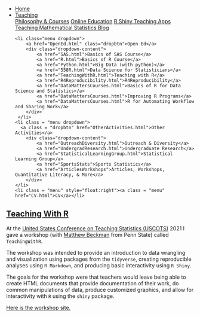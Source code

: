 
<head>
  <link rel="stylesheet" href="../css/styles.css">
</head>

<ul class = "menu">
    <li class = "menu"><a class = "menu" href="../index.html">Home</a></li>
    <li class="menu dropdown">
        <a href="Teaching.html" class="dropbtn">Teaching</a>
        <div class="dropdown-content">
            <a href="PhilosophyCourses.html">Philosophy & Courses</a>
            <a href="Online.html">Online Education</a>
            <a href="ShinyApps.html">R Shiny Teaching Apps</a>
            <a href="MathStat.html">Teaching Mathematical Statistics Blog</a>
        </div>
     </li>
    
    <li class="menu dropdown">
        <a href="OpenEd.html" class="dropbtn">Open Ed</a>
        <div class="dropdown-content">
            <a href="SAS.html">Basics of SAS Course</a>
            <a href="R.html">Basics of R Course</a>
            <a href="Python.html">Big Data (with python)</a>
            <a href="558R.html">Data Science for Statisticians</a>
            <a href="TeachingWithR.html">Teaching with R</a>
            <a href="R4Reproducibility.html">R4Reproducibility</a>
            <a href="DataMattersCourses.html">Basics of R for Data Science and Statistics</a>
            <a href="DataMattersCourses.html">Improving R Programs</a>
            <a href="DataMattersCourses.html">R for Automating Workflow and Sharing Work</a>
        </div>
     </li>
    <li class = "menu dropdown">
      <a class = "dropbtn" href="OtherActivities.html">Other Activities</a>
        <div class="dropdown-content">
            <a href="OutreachDiversity.html">Outreach & Diversity</a>
            <a href="UndergradResearch.html">Undergraduate Research</a>
            <a href="StatisticalLearningGroup.html">Statistical Learning Group</a>
            <a href="SportsStats">Sports Statistics</a>
            <a href="ArticlesWorkshops">Articles, Workshops, Quantitative Literacy, & More</a>
        </div>
    </li>
    <li class = "menu" style="float:right"><a class = "menu" href="CV.html">CV</a></li>
</ul>

<br style = "display: block; content: ''; margin-top: 10; ">


## <a href = "https://jbpost2.github.io/TeachingWithR/CourseFiles.html" target="_blank">Teaching With R</a>

At the
<a href = "https://www.causeweb.org/cause/uscots/" target = "_blank">United
States Conference on Teaching Statistics (USCOTS)</a> 2021 I gave a
workshop (with
<a href = "https://science.psu.edu/stat/people/mdb268" target = "_blank">Matthew
Beckman</a> from Penn State) called `TeachingWithR`.

The workshop was intended to provide an introduction to data wrangling
and visualization using packages from the `tidyverse`, creating
reproducible analyses using `R Markdown`, and producing basic
interactivity using `R Shiny`.

The goals for the workshop were that teachers would leave being able to
create HTML documents that provide documentation of their work, do
common manipulations of data, produce customized graphics, and allow for
interactivity with `R` using the `shiny` package.

<a href = "https://jbpost2.github.io/TeachingWithR/CourseFiles.html" target = "_blank">Here
is the workshop site.</a>

